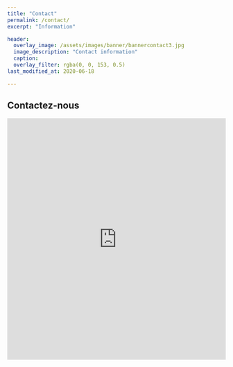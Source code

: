 ```yaml
---
title: "Contact"
permalink: /contact/
excerpt: "Information"

header:
  overlay_image: /assets/images/banner/bannercontact3.jpg
  image_description: "Contact information"
  caption: 
  overlay_filter: rgba(0, 0, 153, 0.5)
last_modified_at: 2020-06-18

---
```



## Contactez-nous

<iframe title="Embedded Wufoo Form"
height="557"
allowTransparency="true"
frameborder="0"
scrolling="no"
style="width:100%;border:none"
src="https://lf2l.wufoo.com/embed/q43fp030ibu2xp/">
<a href="https://lf2l.wufoo.com/forms/q43fp030ibu2xp/">
</a>
</iframe>
                                                  
                                              
